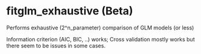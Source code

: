 # fitglm_exhaustive (Beta)
Performs exhaustive (2^n_parameter) comparison of GLM models (or less)

Information criterion (AIC, BIC, ..) works; Cross validation mostly works but there seem to be issues in some cases.
